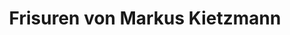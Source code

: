---
title: "Frisuren von Markus Kietzmann"
url: /braunschweig/frisuren-von-markus-kietzmann/
shop: Friseur
---